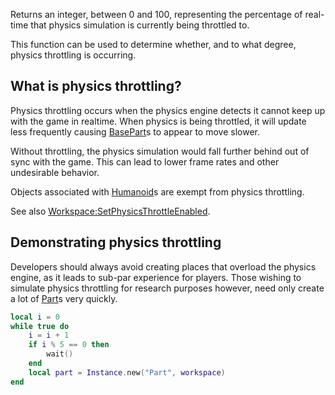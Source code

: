 Returns an integer, between 0 and 100, representing the percentage of real-time that physics simulation is currently being throttled to.

This function can be used to determine whether, and to what degree, physics throttling is occurring.

What is physics throttling?
---------------------------

Physics throttling occurs when the physics engine detects it cannot keep up with the game in realtime. When physics is being throttled, it will update less frequently causing [BasePart](https://developer.roblox.com/en-us/api-reference/class/BasePart)s to appear to move slower.

Without throttling, the physics simulation would fall further behind out of sync with the game. This can lead to lower frame rates and other undesirable behavior.

Objects associated with [Humanoid](https://developer.roblox.com/en-us/api-reference/class/Humanoid)s are exempt from physics throttling.

See also [Workspace:SetPhysicsThrottleEnabled](https://developer.roblox.com/en-us/api-reference/function/Workspace/SetPhysicsThrottleEnabled).

Demonstrating physics throttling
--------------------------------

Developers should always avoid creating places that overload the physics engine, as it leads to sub-par experience for players. Those wishing to simulate physics throttling for research purposes however, need only create a lot of [Part](https://developer.roblox.com/en-us/api-reference/class/Part)s very quickly.

```lua
local i = 0
while true do
	i = i + 1
	if i % 5 == 0 then
		wait()
	end
	local part = Instance.new("Part", workspace)
end
```